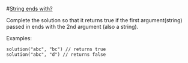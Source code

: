 #[String ends with?](https://www.codewars.com/kata/51f2d1cafc9c0f745c00037d/go)

Complete the solution so that it returns true if the first argument(string) passed in ends with the 2nd argument (also a string).

Examples:
````
solution("abc", "bc") // returns true
solution("abc", "d") // returns false
````